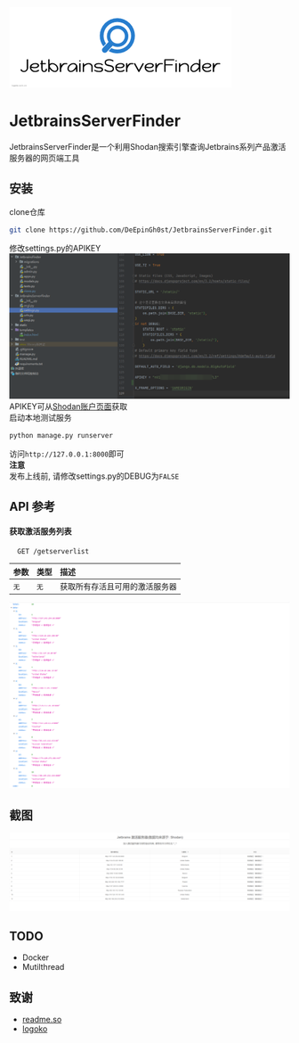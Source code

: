 
![Logo](https://raw.githubusercontent.com/DeEpinGh0st/BlogOSS/main/aticles/2022/11/29/202211292006258.png)


# JetbrainsServerFinder

JetbrainsServerFinder是一个利用Shodan搜索引擎查询Jetbrains系列产品激活服务器的网页端工具


## 安装

clone仓库

```bash
git clone https://github.com/DeEpinGh0st/JetbrainsServerFinder.git
```
修改settings.py的APIKEY  
![](https://raw.githubusercontent.com/DeEpinGh0st/BlogOSS/main/aticles/2022/11/29/202211292015247.png)
APIKEY可从[Shodan账户页面](https://account.shodan.io/)获取  
启动本地测试服务  
```bash
python manage.py runserver
```
访问`http://127.0.0.1:8000`即可  
**注意**  
发布上线前, 请修改settings.py的DEBUG为`FALSE`  
## API 参考

#### 获取激活服务列表

```http
  GET /getserverlist
```

| 参数 | 类型     | 描述                |
| :-------- | :------- | :------------------------- |
| `无` | `无` | 获取所有存活且可用的激活服务器 |

![](https://raw.githubusercontent.com/DeEpinGh0st/BlogOSS/main/aticles/2022/11/29/202211291943755.png)
## 截图

![](https://raw.githubusercontent.com/DeEpinGh0st/BlogOSS/main/aticles/2022/11/29/202211291948542.png)


## TODO

 - Docker
 - Mutilthread


## 致谢

 - [readme.so](https://readme.so)
 - [logoko](https://www.logoko.com.cn)
 

